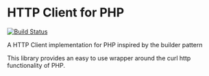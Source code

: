 HTTP Client for PHP
=========================
[![Build Status](https://travis-ci.org/Rehyved/php-http-client.svg?branch=master)](https://travis-ci.org/Rehyved/php-http-client)

A HTTP Client implementation for PHP inspired by the builder pattern

This library provides an easy to use wrapper around the curl http functionality of PHP.
